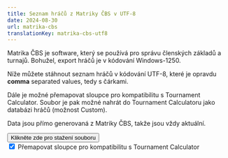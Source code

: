 ```yaml
---
title: Seznam hráčů z Matriky ČBS v UTF-8
date: 2024-08-30
url: matrika-cbs
translationKey: matrika-cbs-utf8
---
```


Matrika ČBS je software, který se používá pro správu členských základů a turnajů. Bohužel, export hráčů je v kódování Windows-1250.

Níže můžete stáhnout seznam hráčů v kódování UTF-8, které je opravdu **comma** separated values, tedy s čárkami.

Dále je možné přemapovat sloupce pro kompatibilitu s Tournament Calculator. Soubor je pak možné nahrát do Tournament Calculatoru jako databázi hráčů (možnost Custom).

Data jsou přímo generovaná z Matriky ČBS, takže jsou vždy aktuální.
 
<form action="/apps/matrika-player-db" method="GET">
    <button class="x-button" type="submit">Klikněte zde pro stažení souboru</button>
    <br>
    <label>
        <input type="checkbox" name="remap_columns" value="1" checked>
       Přemapovat sloupce pro kompatibilitu s Tournament Calculator
    </label>
    <input type="hidden" name="lang" value="cs">
</form>
